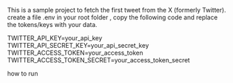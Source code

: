 This is a sample project to fetch the first tweet from the X (formerly Twitter).
create a file .env in your root folder , copy the following code and replace the tokens/keys with your data.

TWITTER_API_KEY=your_api_key
TWITTER_API_SECRET_KEY=your_api_secret_key
TWITTER_ACCESS_TOKEN=your_access_token
TWITTER_ACCESS_TOKEN_SECRET=your_access_token_secret

how to run